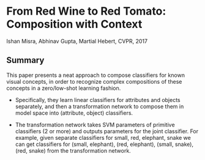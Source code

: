 # From Red Wine to Red Tomato: Composition with Context

Ishan Misra, Abhinav Gupta, Martial Hebert, CVPR, 2017

## Summary

This paper presents a neat approach to compose classifiers for known visual
concepts, in order to recognize complex compositions of these concepts in a
zero/low-shot learning fashion.

- Specifically, they learn linear classifiers for attributes and objects
separately, and then a transformation network to compose them
in model space into (attribute, object) classifiers.

- The transformation network takes SVM parameters of primitive classifiers
(2 or more) and outputs parameters for the joint classifier.
For example, given separate classifiers for small, red, elephant, snake
we can get classifiers for (small, elephant), (red, elephant),
(small, snake), (red, snake) from the transformation network.
